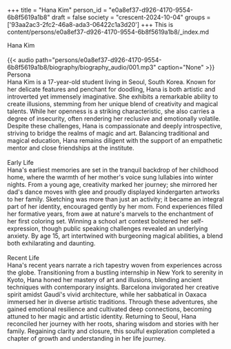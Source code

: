 +++
title = "Hana Kim"
person_id = "e0a8ef37-d926-4170-9554-6b8f5619a1b8"
draft = false
society = "crescent-2024-10-04"
groups = ['93aa2ac3-2fc2-46a8-ada3-06422c1a3d20']
+++
This is content/persons/e0a8ef37-d926-4170-9554-6b8f5619a1b8/_index.md

<div class="h1_1_right">Hana Kim</div><br>
{{< audio
    path="persons/e0a8ef37-d926-4170-9554-6b8f5619a1b8/biography/biography_audio/001.mp3" 
    caption="None"
>}}
<br>
<div class="h2">Persona</div><div class="plain">Hana Kim is a 17-year-old student living in Seoul, South Korea. Known for her delicate features and penchant for doodling, Hana is both artistic and introverted yet immensely imaginative. She exhibits a remarkable ability to create illusions, stemming from her unique blend of creativity and magical talents. While her openness is a striking characteristic, she also carries a degree of insecurity, often rendering her reclusive and emotionally volatile. Despite these challenges, Hana is compassionate and deeply introspective, striving to bridge the realms of magic and art. Balancing traditional and magical education, Hana remains diligent with the support of an empathetic mentor and close friendships at the institute. </div><br>
<div class="h2">Early Life</div><div class="plain">Hana's earliest memories are set in the tranquil backdrop of her childhood home, where the warmth of her mother's voice sung lullabies into winter nights. From a young age, creativity marked her journey; she mirrored her dad's dance moves with glee and proudly displayed kindergarten artworks to her family. Sketching was more than just an activity; it became an integral part of her identity, encouraged gently by her mom. Fond experiences filled her formative years, from awe at nature's marvels to the enchantment of her first coloring set. Winning a school art contest bolstered her self-expression, though public speaking challenges revealed an underlying anxiety. By age 15, art intertwined with burgeoning magical abilities, a blend both exhilarating and daunting.</div><br>
<div class="h2">Recent Life</div><div class="plain">Hana's recent years narrate a rich tapestry woven from experiences across the globe. Transitioning from a bustling internship in New York to serenity in Kyoto, Hana honed her mastery of art and illusions, blending ancient techniques with contemporary insights. Barcelona invigorated her creative spirit amidst Gaudí's vivid architecture, while her sabbatical in Oaxaca immersed her in diverse artistic traditions. Through these adventures, she gained emotional resilience and cultivated deep connections, becoming attuned to her magic and artistic identity. Returning to Seoul, Hana reconciled her journey with her roots, sharing wisdom and stories with her family. Regaining clarity and closure, this soulful exploration completed a chapter of growth and understanding in her life journey. </div><br>
